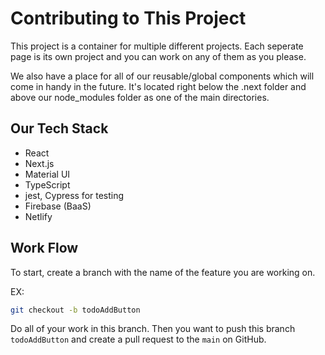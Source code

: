 # Contributing to This Project

This project is a container for multiple different projects. Each seperate page is its own project
and you can work on any of them as you please.

We also have a place for all of our reusable/global components which will come in handy in the future. It's located
right below the .next folder and above our node_modules folder as one of the main directories.

## Our Tech Stack

- React
- Next.js
- Material UI
- TypeScript
- jest, Cypress for testing
- Firebase (BaaS)
- Netlify

## Work Flow

To start, create a branch with the name of the feature you are working on.

EX:

```bash
git checkout -b todoAddButton
```

Do all of your work in this branch.
Then you want to push this branch `todoAddButton` and create a pull request to the `main` on GitHub.
